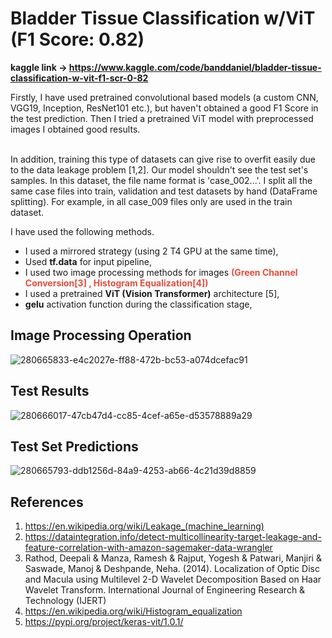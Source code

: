 # Bladder Tissue Classification w/ViT (F1 Score: 0.82)

<b> kaggle link -> https://www.kaggle.com/code/banddaniel/bladder-tissue-classification-w-vit-f1-scr-0-82 </b>

Firstly, I have used pretrained convolutional based models (a custom CNN, VGG19, Inception, ResNet101 etc.), but haven't obtained a good F1 Score in the test prediction. Then I tried a pretrained ViT model with preprocessed images I obtained good results. 

<br>
In addition, training this type of datasets can give rise to overfit easily due to the data leakage problem [1,2]. Our model shouldn't see the test set's samples. In this dataset, the file name format is 'case_002...'. I split all the same case files into train, validation and test datasets by hand (DataFrame splitting). For example, in all case_009 files only are used in the train dataset. 


I have used the following methods.

* I used a mirrored strategy (using 2 T4 GPU at the same time),
* Used <b>tf.data</b> for input pipeline,
* I used two image processing methods for images <span style="color:#e74c3c;"> <b>(Green Channel Conversion[3] , Histogram Equalization[4])</b> </span>
* I used a pretrained <b>ViT (Vision Transformer)</b> architecture [5],
* <b>gelu</b> activation function during the classification stage,


## Image Processing Operation

![280665833-e4c2027e-ff88-472b-bc53-a074dcefac91](https://github.com/john-fante/my-deep-learning-projects/assets/50263592/1bf0da09-f5fa-4e64-9486-a8ef20388cf5)


## Test Results

![280666017-47cb47d4-cc85-4cef-a65e-d53578889a29](https://github.com/john-fante/my-deep-learning-projects/assets/50263592/803e480c-9dd4-40f7-8513-669352dd79c0)


## Test Set Predictions

![280665793-ddb1256d-84a9-4253-ab66-4c21d39d8859](https://github.com/john-fante/my-deep-learning-projects/assets/50263592/1fa20847-03f8-411d-93f7-3fcd5319de9c)


## References
1. https://en.wikipedia.org/wiki/Leakage_(machine_learning)
2. https://dataintegration.info/detect-multicollinearity-target-leakage-and-feature-correlation-with-amazon-sagemaker-data-wrangler
3. Rathod, Deepali & Manza, Ramesh & Rajput, Yogesh & Patwari, Manjiri & Saswade, Manoj & Deshpande, Neha. (2014). Localization of Optic Disc and Macula using Multilevel 2-D Wavelet Decomposition Based on Haar Wavelet Transform. International Journal of Engineering Research & Technology (IJERT)
4. https://en.wikipedia.org/wiki/Histogram_equalization
5. https://pypi.org/project/keras-vit/1.0.1/
